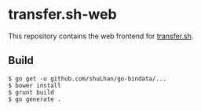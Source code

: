 # transfer.sh-web

This repository contains the web frontend for [transfer.sh](github.com/dutchcoders/transfer.sh/).

## Build

```
$ go get -u github.com/shuLhan/go-bindata/...
$ bower install 
$ grunt build
$ go generate .
```
